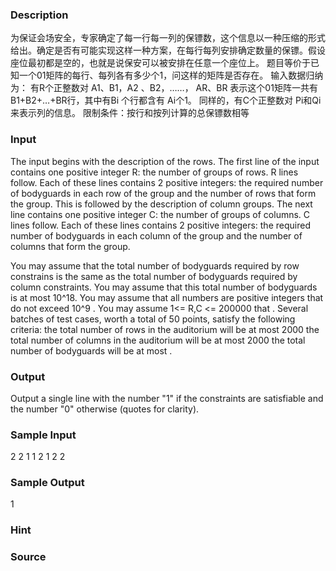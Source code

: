 
### Description
为保证会场安全，专家确定了每一行每一列的保镖数，这个信息以一种压缩的形式给出。确定是否有可能实现这样一种方案，在每行每列安排确定数量的保镖。假设座位最初都是空的，也就是说保安可以被安排在任意一个座位上。 
题目等价于已知一个01矩阵的每行、每列各有多少个1，问这样的矩阵是否存在。
输入数据归纳为：
有R个正整数对 A1、B1，A2 、B2，……， AR、BR 
表示这个01矩阵一共有 B1+B2+…+BR行，其中有Bi 个行都含有 Ai个1。
同样的，有C个正整数对 Pi和Qi 来表示列的信息。
限制条件：按行和按列计算的总保镖数相等
### Input
The input begins with the description of the rows. The first line of the input contains one positive integer R: the
number of groups of rows. R lines follow. Each of these lines contains 2 positive integers: the required number
of bodyguards in each row of the group and the number of rows that form the group.
This is followed by the description of column groups. The next line contains one positive integer C: the number
of groups of columns. C lines follow. Each of these lines contains 2 positive integers: the required number of
bodyguards in each column of the group and the number of columns that form the group.

You may assume that the total number of bodyguards required by row constrains is the same as the total
number of bodyguards required by column constraints. You may assume that this total number of bodyguards
is at most 10^18.
You may assume that all numbers are positive integers that do not exceed 10^9 .
You may assume 1<= R,C <= 200000 that  .
Several batches of test cases, worth a total of 50 points, satisfy the following criteria:
the total number of rows in the auditorium will be at most 2000
the total number of columns in the auditorium will be at most 2000
the total number of bodyguards will be at most  .

### Output
Output a single line with the number "1" if the constraints are satisfiable and the number "0" otherwise (quotes
for clarity).
### Sample Input
2
2 1
1 2
1
2 2
### Sample Output
1
### Hint

### Source

